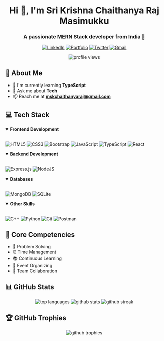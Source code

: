 # <div align="center">Hi 👋, I'm Sri Krishna Chaithanya Raj Masimukku</div>

<div align="center">
  <h3>A passionate MERN Stack developer from India 🚀</h3>
</div>

<div align="center">
  
  [![LinkedIn](https://img.shields.io/badge/LinkedIn-%230077B5.svg?logo=linkedin&logoColor=white)](https://www.linkedin.com/in/krishna-chaithanya-masimukku/)
  [![Portfolio](https://img.shields.io/badge/Portfolio-%23000000.svg?logo=firefox&logoColor=#FF7139)](https://krishna-chaithanya-masimukku.netlify.app/)
  [![Twitter](https://img.shields.io/badge/Twitter-%231DA1F2.svg?logo=Twitter&logoColor=white)](https://x.com/SriKris84075274)
  [![Gmail](https://img.shields.io/badge/Gmail-%23D14836.svg?logo=gmail&logoColor=white)](mailto:mskchaithanyaraj@gmail.com)
  
</div>

<div align="center">
  <img src="https://komarev.com/ghpvc/?username=msk-chaithanya-raj&label=Profile%20views&color=0e75b6&style=flat" alt="profile views" />
</div>

## 🚀 About Me

- 🌱 I'm currently learning **TypeScript**
- 💬 Ask me about **Tech**
- 📫 Reach me at **mskchaithanyaraj@gmail.com**

## 💻 Tech Stack

<details open>
<summary><b>Frontend Development</b></summary>
<br>

![HTML5](https://img.shields.io/badge/html5-%23E34F26.svg?style=for-the-badge&logo=html5&logoColor=white)
![CSS3](https://img.shields.io/badge/css3-%231572B6.svg?style=for-the-badge&logo=css3&logoColor=white)
![Bootstrap](https://img.shields.io/badge/bootstrap-%23563D7C.svg?style=for-the-badge&logo=bootstrap&logoColor=white)
![JavaScript](https://img.shields.io/badge/javascript-%23323330.svg?style=for-the-badge&logo=javascript&logoColor=%23F7DF1E)
![TypeScript](https://img.shields.io/badge/typescript-%23007ACC.svg?style=for-the-badge&logo=typescript&logoColor=white)
![React](https://img.shields.io/badge/react-%2320232a.svg?style=for-the-badge&logo=react&logoColor=%2361DAFB)

</details>

<details open>
<summary><b>Backend Development</b></summary>
<br>

![Express.js](https://img.shields.io/badge/express.js-%23404d59.svg?style=for-the-badge&logo=express&logoColor=%2361DAFB)
![NodeJS](https://img.shields.io/badge/node.js-6DA55F?style=for-the-badge&logo=node.js&logoColor=white)

</details>

<details open>
<summary><b>Databases</b></summary>
<br>

![MongoDB](https://img.shields.io/badge/MongoDB-%234ea94b.svg?style=for-the-badge&logo=mongodb&logoColor=white)
![SQLite](https://img.shields.io/badge/sqlite-%2307405e.svg?style=for-the-badge&logo=sqlite&logoColor=white)

</details>

<details open>
<summary><b>Other Skills</b></summary>
<br>

![C++](https://img.shields.io/badge/c++-%2300599C.svg?style=for-the-badge&logo=c%2B%2B&logoColor=white)
![Python](https://img.shields.io/badge/python-3670A0?style=for-the-badge&logo=python&logoColor=ffdd54)
![Git](https://img.shields.io/badge/git-%23F05033.svg?style=for-the-badge&logo=git&logoColor=white)
![Postman](https://img.shields.io/badge/Postman-FF6C37?style=for-the-badge&logo=postman&logoColor=white)

</details>

## 🎯 Core Competencies

- 🧠 Problem Solving
- ⏰ Time Management
- 📚 Continuous Learning
- 🎯 Event Organizing
- 👥 Team Collaboration

## 📊 GitHub Stats

<div align="center">
  <img src="https://github-readme-stats.vercel.app/api/top-langs?username=msk-chaithanya-raj&show_icons=true&locale=en&layout=compact&theme=dark" alt="top languages" />
  
  <img src="https://github-readme-stats.vercel.app/api?username=msk-chaithanya-raj&show_icons=true&locale=en&theme=dark" alt="github stats" />
  
  <img src="https://github-readme-streak-stats.herokuapp.com/?user=msk-chaithanya-raj&theme=dark" alt="github streak" />
</div>

## 🏆 GitHub Trophies

<div align="center">
  <img src="https://github-profile-trophy.vercel.app/?username=msk-chaithanya-raj&theme=darkhub&no-frame=false&no-bg=false&margin-w=4" alt="github trophies" />
</div>
